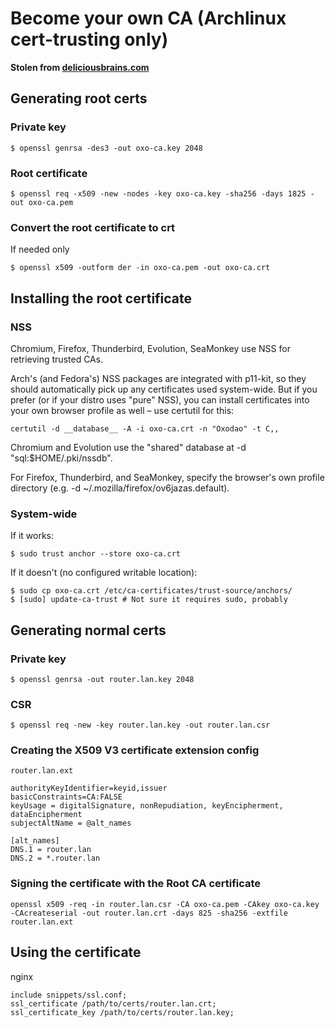 # Become your own CA (Archlinux cert-trusting only)

__Stolen from [deliciousbrains.com](https://deliciousbrains.com/ssl-certificate-authority-for-local-https-development/)__

## Generating root certs
### Private key
```
$ openssl genrsa -des3 -out oxo-ca.key 2048
```

### Root certificate
```
$ openssl req -x509 -new -nodes -key oxo-ca.key -sha256 -days 1825 -out oxo-ca.pem
```

### Convert the root certificate to crt

If needed only
```
$ openssl x509 -outform der -in oxo-ca.pem -out oxo-ca.crt
```

## Installing the root certificate
### NSS

Chromium, Firefox, Thunderbird, Evolution, SeaMonkey use NSS for retrieving trusted CAs.

Arch's (and Fedora's) NSS packages are integrated with p11-kit, so they should automatically pick up any certificates used system-wide. But if you prefer (or if your distro uses "pure" NSS), you can install certificates into your own browser profile as well – use certutil for this:

```
certutil -d __database__ -A -i oxo-ca.crt -n "Oxodao" -t C,,
```

Chromium and Evolution use the "shared" database at -d "sql:$HOME/.pki/nssdb".

For Firefox, Thunderbird, and SeaMonkey, specify the browser's own profile directory (e.g. -d ~/.mozilla/firefox/ov6jazas.default).

### System-wide

If it works:
```
$ sudo trust anchor --store oxo-ca.crt
```

If it doesn't (no configured writable location):
```
$ sudo cp oxo-ca.crt /etc/ca-certificates/trust-source/anchors/
$ [sudo] update-ca-trust # Not sure it requires sudo, probably
```

## Generating normal certs

### Private key
```
$ openssl genrsa -out router.lan.key 2048
```

### CSR
```
$ openssl req -new -key router.lan.key -out router.lan.csr
```

### Creating the X509 V3 certificate extension config

`router.lan.ext`
```
authorityKeyIdentifier=keyid,issuer
basicConstraints=CA:FALSE
keyUsage = digitalSignature, nonRepudiation, keyEncipherment, dataEncipherment
subjectAltName = @alt_names

[alt_names]
DNS.1 = router.lan
DNS.2 = *.router.lan
```

### Signing the certificate with the Root CA certificate

```
openssl x509 -req -in router.lan.csr -CA oxo-ca.pem -CAkey oxo-ca.key -CAcreateserial -out router.lan.crt -days 825 -sha256 -extfile router.lan.ext
```

## Using the certificate

nginx

```
include snippets/ssl.conf;
ssl_certificate /path/to/certs/router.lan.crt;
ssl_certificate_key /path/to/certs/router.lan.key;
```

